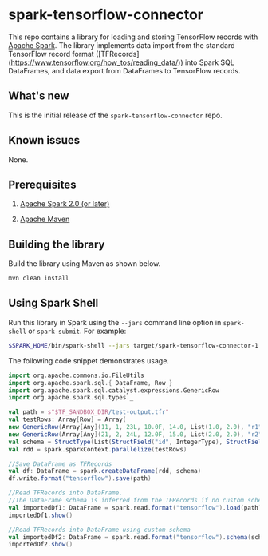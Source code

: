 # spark-tensorflow-connector

This repo contains a library for loading and storing TensorFlow records with [Apache Spark](http://spark.apache.org/).
The library implements data import from the standard TensorFlow record format ([TFRecords]
(https://www.tensorflow.org/how_tos/reading_data/)) into Spark SQL DataFrames, and data export from DataFrames to TensorFlow records.

## What's new

This is the initial release of the `spark-tensorflow-connector` repo.

## Known issues

None.

## Prerequisites

1. [Apache Spark 2.0 (or later)](http://spark.apache.org/)

2. [Apache Maven](https://maven.apache.org/)

## Building the library
Build the library using Maven as shown below.

```sh
mvn clean install
```

## Using Spark Shell
Run this library in Spark using the `--jars` command line option in `spark-shell` or `spark-submit`. For example:

```sh
$SPARK_HOME/bin/spark-shell --jars target/spark-tensorflow-connector-1.0-SNAPSHOT.jar,target/lib/tensorflow-hadoop-1.0-01232017-SNAPSHOT-shaded-protobuf.jar
```

The following code snippet demonstrates usage.

```scala
import org.apache.commons.io.FileUtils
import org.apache.spark.sql.{ DataFrame, Row }
import org.apache.spark.sql.catalyst.expressions.GenericRow
import org.apache.spark.sql.types._

val path = s"$TF_SANDBOX_DIR/test-output.tfr"
val testRows: Array[Row] = Array(
new GenericRow(Array[Any](11, 1, 23L, 10.0F, 14.0, List(1.0, 2.0), "r1")),
new GenericRow(Array[Any](21, 2, 24L, 12.0F, 15.0, List(2.0, 2.0), "r2")))
val schema = StructType(List(StructField("id", IntegerType), StructField("IntegerTypelabel", IntegerType), StructField("LongTypelabel", LongType), StructField("FloatTypelabel", FloatType), StructField("DoubleTypelabel", DoubleType), StructField("vectorlabel", ArrayType(DoubleType, true)), StructField("name", StringType)))
val rdd = spark.sparkContext.parallelize(testRows)

//Save DataFrame as TFRecords
val df: DataFrame = spark.createDataFrame(rdd, schema)
df.write.format("tensorflow").save(path)

//Read TFRecords into DataFrame.
//The DataFrame schema is inferred from the TFRecords if no custom schema is provided.
val importedDf1: DataFrame = spark.read.format("tensorflow").load(path)
importedDf1.show()

//Read TFRecords into DataFrame using custom schema
val importedDf2: DataFrame = spark.read.format("tensorflow").schema(schema).load(path)
importedDf2.show()

```
